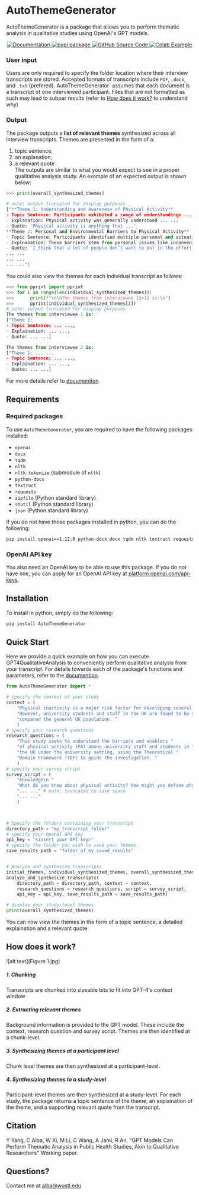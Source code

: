 # AutoThemeGenerator  
AutoThemeGenerator is a package that allows you to perform thematic analysis in qualitative studies using OpenAI's GPT models. 

<p align="center">
  <a href="https://cja5553.github.io/ReadTheDocs_AutoThemeGenerator/">
    <img src="https://img.shields.io/badge/Documentation-v0.1.3-orange" alt="Documentation">
  </a>
  <a href="https://pypi.org/project/AutoThemeGenerator/">
    <img src="https://img.shields.io/badge/pypi_package-v0.1.3-brightgreen" alt="pypi package">
  </a>
  <a href="https://github.com/cja5553/AutoThemeGenerator">
    <img src="https://img.shields.io/badge/github_source_code-source_code?logo=github&color=green" alt="GitHub Source Code">
  </a>
  <a href="https://colab.research.google.com/drive/1BoAI-QNL-yL8j8hUJ3K8cJkbyp4spoQ3">
    <img src="https://img.shields.io/badge/-Colab_Example-grey?logo=google&logoColor=F9AB00" alt="Colab Example">
  </a>
</p>


### User input  

Users are only required to specify the folder location where their interview transcripts are stored. Accepted formats of transcripts include `PDF`, `.docx`, and `.txt` (prefered). AutoThemeGenerator` assumes that each document is a transcript of one interviewed participant. Files that are not formatted as such may lead to subpar results (refer to [How does it work?](#how-does-it-work) to understand why) 

### Output  

The package outputs a **list of relevant themes** synthesized across all interview transcripts. Themes are presented in the form of a:  
1. topic sentence,  
2. an explanation,  
3. a relevant quote  
The outputs are similar to what you would expect to see in a proper qualitative analysis study. An example of an expected output is shown below:   
```python
>>> print(overall_synthesized_themes)

# note: output truncated for display purposes
["**Theme 1: Understanding and Awareness of Physical Activity**
- Topic Sentence: Participants exhibited a range of understandings ... ... 
- Explanation: Physical activity was generally understood ... ... 
- Quote: 'Physical activity is anything that ...'
**Theme 2: Personal and Environmental Barriers to Physical Activity** 
- Topic Sentence: Participants identified multiple personal and situational obstacles ... ...
- Explnanation: These barriers stem from personal issues like inconvenience ... ...
- Quote: 'I think that a lot of people don’t want to put in the effort'... ... 
... ...
... ...
... ..."]
```

You could also view the themes for each individual transcript as follows: 

```Python
>>> from pprint import pprint
>>> for i in range(len(individual_synthesized_themes)):
>>>      print(f"\n\nThe themes from interviewee {i+1} is:\n")
>>>      pprint(individual_synthesized_themes[i])
# note: output truncated for display purposes
The themes from interviewee 1 is:
["Theme 1:
- Topic Sentence: ... ...,
- Explaination: ... ...,
- Quote: ... ...]

The themes from interviewee 2 is:
["Theme 1: ... ...
- Topic Sentence: ... ...,
- Explaination: ... ...,
- Quote: ... ...]
```

For more details refer to [documention](documention.md). 

## Requirements
### Required packages
To use `AutoThemeGenerator`, you are required to have the following packages installed:  
- `openai`  
- `docx`    
- `tqdm`    
- `nltk`    
- `nltk.tokenize` (submodule of `nltk`)   
- `python-docx`  
- `textract`  
- `requests`  
- `zipfile` (Python standard library)   
- `shutil`  (Python standard library)  
- `json`  (Python standard library)  

If you do not have those packages installed in python, you can do the following:
```bash
pip install openai==1.12.0 python-docx docx tqdm nltk textract requests
```
### OpenAI API key
You also need an OpenAI key to be able to use this package. If you do not have one, you can apply for an OpenAI API key at [platform.openai.com/api-keys](https://platform.openai.com/api-keys). 


## Installation
To install in python, simply do the following: 

```bash
pip install AutoThemeGenerator
```

## Quick Start
Here we provide a quick example on how you can execute GPT4QualitativeAnalysis to conveniently perform qualitative analysis from your transcript. For details towards each of the package's functions and parameters, refer to the [documention](documention.md). 

```python
from AutoThemeGenerator import *

# specify the context of your study
context = (
    "Physical inactivity is a major risk factor for developing several chronic illness. "
    "However, university students and staff in the UK are found to be more physically inactive "
    "compared the general UK population. "
    )
# specify your research questions
research_questions = (
    "This study seeks to understand the barriers and enablers "
    "of physical activity (PA) among university staff and students in "
    "the UK under the university setting, using the Theoretical "
    "Domain Framework (TDF) to guide the investigation. "
    )
# specify your survey script
survey_script = (
    "Knowledge\n "
    "What do you know about physical activity? How might you define physical activity? "
    "... ..." # note: truncated to save space
    "... ..." 
    )



# Specify the folders containing your transcript
directory_path = "my_transcript_folder"
# specify your OpenAI API key
api_key = "<insert your API key>"
# specify the folder you wish to save your themes. 
save_results_path = "folder_of_my_saved_results"


# Analyze and synthesize transcripts
initial_themes, individual_synthesized_themes, overall_synthesized_themes = \
analyze_and_synthesize_transcripts(
    directory_path = directory_path, context = context,
    research_questions = research_questions, script = survey_script,
    api_key = api_key, save_results_path = save_results_path)

# display your study-level themes
print(overall_synthesized_themes)
```

You can now view the themes in the form of a topic sentence, a detailed explaination and a relevant quote



## How does it work?
![alt text](Figure 1.jpg)
##### 1. Chunking 
Transcripts are chunked into sizeable bits to fit into GPT-4's context window
##### 2. Extracting relevant themes 
Background information is provided to the GPT model. These include the context, research question and survey script. Themes are then identified at a chunk-level. 
##### 3. Synthesizing themes at a participant level
Chunk level themes are then synthesized at a participant-level. 
##### 4. Synthesizing themes to a study-level
Participant-level themes are then synthesized at a study-level. For each study, the package returns a topic sentence of the theme, an explaination of the theme, and a supporting relevant quote from the transcript. 

## Citation  
Y Yang, C Alba, W Xi, M Li, C Wang, A Jami, R An. "GPT Models Can Perform Thematic Analysis in Public Health Studies, Akin to Qualitative Researchers" Working paper.


## Questions?
Contact me at [alba@wustl.edu](mailto:alba@wustl.edu)

